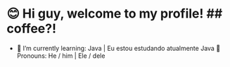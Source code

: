 # 😊 Hi guy, welcome to my profile! ## coffee?! 
- 🌱 I’m currently learning: Java |  Eu estou estudando atualmente Java
🙂 Pronouns: He / him | Ele / dele

